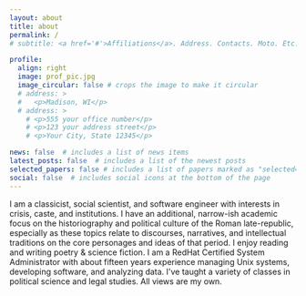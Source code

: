 ```yaml
---
layout: about
title: about
permalink: /
# subtitle: <a href='#'>Affiliations</a>. Address. Contacts. Moto. Etc.

profile:
  align: right
  image: prof_pic.jpg
  image_circular: false # crops the image to make it circular
  # address: >
  #   <p>Madison, WI</p>
  # address: >
    # <p>555 your office number</p>
    # <p>123 your address street</p>
    # <p>Your City, State 12345</p>

news: false  # includes a list of news items
latest_posts: false  # includes a list of the newest posts
selected_papers: false # includes a list of papers marked as "selected={true}"
social: false  # includes social icons at the bottom of the page
---
```


I am a classicist, social scientist, and software engineer with interests in crisis, caste, and institutions. I have an additional, narrow-ish academic focus on the historiography and political culture of the Roman late-republic, especially as these topics relate to discourses, narratives, and intellectual traditions on the core personages and ideas of that period. I enjoy reading and writing poetry & science fiction. I am a RedHat Certified System Administrator with about fifteen years experience managing Unix systems, developing software, and analyzing data. I've taught a variety of classes in political science and legal studies. All views are my own.

<!--
Write your biography here. Tell the world about yourself. Link to your favorite [subreddit](http://reddit.com). You can put a picture in, too. The code is already in, just name your picture `prof_pic.jpg` and put it in the `img/` folder.

Put your address / P.O. box / other info right below your picture. You can also disable any of these elements by editing `profile` property of the YAML header of your `_pages/about.md`. Edit `_bibliography/papers.bib` and Jekyll will render your [publications page](/al-folio/publications/) automatically.

Link to your social media connections, too. This theme is set up to use [Font Awesome icons](http://fortawesome.github.io/Font-Awesome/) and [Academicons](https://jpswalsh.github.io/academicons/), like the ones below. Add your Facebook, Twitter, LinkedIn, Google Scholar, or just disable all of them.
-->